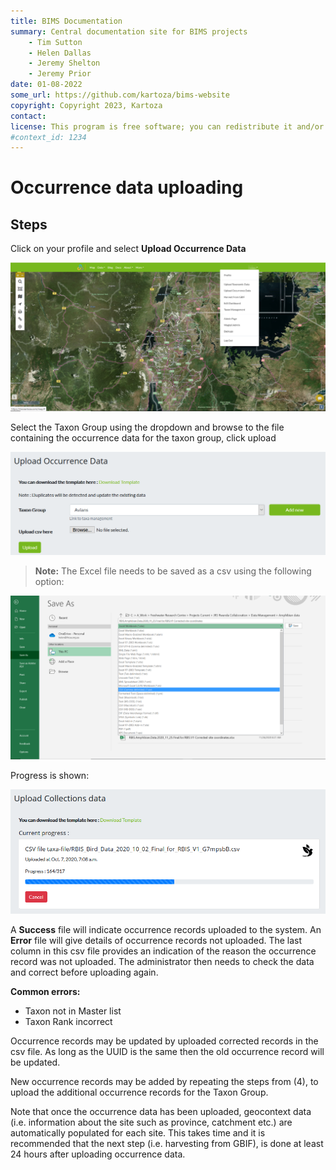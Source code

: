 ```yaml
---
title: BIMS Documentation
summary: Central documentation site for BIMS projects
    - Tim Sutton
    - Helen Dallas
    - Jeremy Shelton
    - Jeremy Prior
date: 01-08-2022
some_url: https://github.com/kartoza/bims-website
copyright: Copyright 2023, Kartoza
contact: 
license: This program is free software; you can redistribute it and/or modify it under the terms of the GNU Affero General Public License as published by the Free Software Foundation; either version 3 of the License, or (at your option) any later version.
#context_id: 1234
---
```


# Occurrence data uploading

## Steps

Click on your profile and select **Upload Occurrence Data**

![Occurrence Data Uploading 1](./img/occurrence-data-uploading-1.png)

Select the Taxon Group using the dropdown and browse to the file containing the occurrence data for the taxon group, click upload

![Occurrence Data Uploading 2](./img/occurrence-data-uploading-2.png)

> **Note:** The Excel file needs to be saved as a csv using the following option:

![Occurrence Data Uploading 3](./img/occurrence-data-uploading-3.png)

Progress is shown:

![Occurrence Data Uploading 4](./img/occurrence-data-uploading-4.png)

A **Success** file will indicate occurrence records uploaded to the system. An **Error** file will give details of occurrence records not uploaded. The last column in this csv file provides an indication of the reason the occurrence record was not uploaded. The administrator then needs to check the data and correct before uploading again.

**Common errors:**

* Taxon not in Master list
* Taxon Rank incorrect

Occurrence records may be updated by uploaded corrected records in the csv file. As long as the UUID is the same then the old occurrence record will be updated.

New occurrence records may be added by repeating the steps from (4), to upload the additional occurrence records for the Taxon Group.

Note that once the occurrence data has been uploaded, geocontext data (i.e. information about the site such as province, catchment etc.) are automatically populated for each site. This takes time and it is recommended that the next step (i.e. harvesting from GBIF), is done at least 24 hours after uploading occurrence data.
